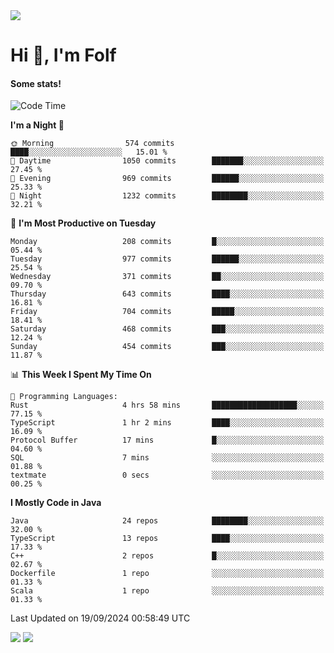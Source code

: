 <img src="https://komarev.com/ghpvc/?username=itsfolf"/>
<h1>Hi 👋, I'm Folf</h1>


#### Some stats!
<!--START_SECTION:waka-->
![Code Time](http://img.shields.io/badge/Code%20Time-2%2C335%20hrs%2040%20mins-blue)

**I'm a Night 🦉** 

```text
🌞 Morning                574 commits         ████░░░░░░░░░░░░░░░░░░░░░   15.01 % 
🌆 Daytime                1050 commits        ███████░░░░░░░░░░░░░░░░░░   27.45 % 
🌃 Evening                969 commits         ██████░░░░░░░░░░░░░░░░░░░   25.33 % 
🌙 Night                  1232 commits        ████████░░░░░░░░░░░░░░░░░   32.21 % 
```
📅 **I'm Most Productive on Tuesday** 

```text
Monday                   208 commits         █░░░░░░░░░░░░░░░░░░░░░░░░   05.44 % 
Tuesday                  977 commits         ██████░░░░░░░░░░░░░░░░░░░   25.54 % 
Wednesday                371 commits         ██░░░░░░░░░░░░░░░░░░░░░░░   09.70 % 
Thursday                 643 commits         ████░░░░░░░░░░░░░░░░░░░░░   16.81 % 
Friday                   704 commits         █████░░░░░░░░░░░░░░░░░░░░   18.41 % 
Saturday                 468 commits         ███░░░░░░░░░░░░░░░░░░░░░░   12.24 % 
Sunday                   454 commits         ███░░░░░░░░░░░░░░░░░░░░░░   11.87 % 
```


📊 **This Week I Spent My Time On** 

```text
💬 Programming Languages: 
Rust                     4 hrs 58 mins       ███████████████████░░░░░░   77.15 % 
TypeScript               1 hr 2 mins         ████░░░░░░░░░░░░░░░░░░░░░   16.09 % 
Protocol Buffer          17 mins             █░░░░░░░░░░░░░░░░░░░░░░░░   04.60 % 
SQL                      7 mins              ░░░░░░░░░░░░░░░░░░░░░░░░░   01.88 % 
textmate                 0 secs              ░░░░░░░░░░░░░░░░░░░░░░░░░   00.25 % 
```

**I Mostly Code in Java** 

```text
Java                     24 repos            ████████░░░░░░░░░░░░░░░░░   32.00 % 
TypeScript               13 repos            ████░░░░░░░░░░░░░░░░░░░░░   17.33 % 
C++                      2 repos             █░░░░░░░░░░░░░░░░░░░░░░░░   02.67 % 
Dockerfile               1 repo              ░░░░░░░░░░░░░░░░░░░░░░░░░   01.33 % 
Scala                    1 repo              ░░░░░░░░░░░░░░░░░░░░░░░░░   01.33 % 
```




 Last Updated on 19/09/2024 00:58:49 UTC
<!--END_SECTION:waka-->
<a src="https://discord.com/users/1090088995976925305"><img src="https://lanyard-profile-readme.vercel.app/api/1090088995976925305"/></a></td> 
<img src="https://hit.yhype.me/github/profile?user_id=9268058"/>
